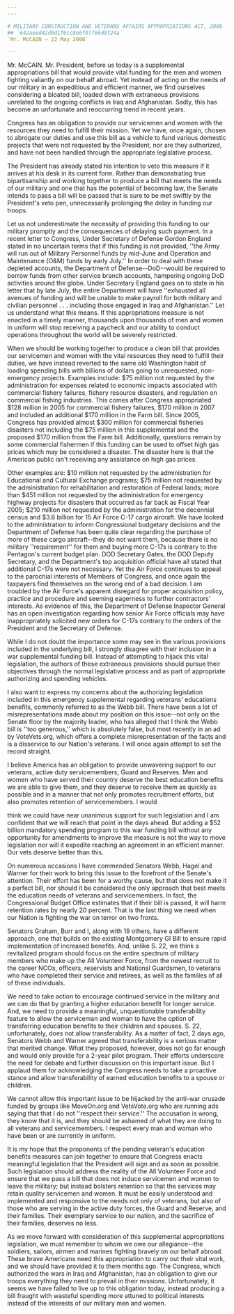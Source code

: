 ```yaml
---
---

# MILITARY CONSTRUCTION AND VETERANS AFFAIRS APPROPRIATIONS ACT, 2008--
## `642aeed42d0d1f6cc8e6f07766d8f24a`
`Mr. McCAIN — 22 May 2008`

---
```


 Mr. McCAIN. Mr. President, before us today is a supplemental 
appropriations bill that would provide vital funding for the men and 
women fighting valiantly on our behalf abroad. Yet instead of acting on 
the needs of our military in an expeditious and efficient manner, we 
find ourselves considering a bloated bill, loaded down with extraneous 
provisions unrelated to the ongoing conflicts in Iraq and Afghanistan. 
Sadly, this has become an unfortunate and reoccurring trend in recent 
years.

Congress has an obligation to provide our servicemen and women with 
the resources they need to fulfill their mission. Yet we have, once 
again, chosen to abrogate our duties and use this bill as a vehicle to 
fund various domestic projects that were not requested by the 
President, nor are they authorized, and have not been handled through 
the appropriate legislative process.

The President has already stated his intention to veto this measure 
if it arrives at his desk in its current form. Rather than 
demonstrating true bipartisanship and working together to produce a 
bill that meets the needs of our military and one that has the 
potential of becoming law, the Senate intends to pass a bill will be 
passed that is sure to be met swiftly by the President's veto pen, 
unnecessarily prolonging the delay in funding our troops.

Let us not underestimate the necessity of providing this funding to 
our military promptly and the consequences of delaying such payment. In 
a recent letter to Congress, Under Secretary of Defense Gordon England 
stated in no uncertain terms that if this funding is not provided, 
''the Army will run out of Military Personnel funds by mid-June and 
Operation and Maintenance (O&M) funds by early July.'' In order to deal 
with these depleted accounts, the Department of Defense--DoD--would be 
required to borrow funds from other service branch accounts, hampering 
ongoing DoD activities around the globe. Under Secretary England goes 
on to state in his letter that by late July, the entire Department will 
have ''exhausted all avenues of funding and will be unable to make 
payroll for both military and civilian personnel .
.
. including 
those engaged in Iraq and Afghanistan.'' Let us understand what this 
means. If this appropriations measure is not enacted in a timely 
manner, thousands upon thousands of men and women in uniform will stop 
receiving a paycheck and our ability to conduct operations throughout 
the world will be severely restricted.

When we should be working together to produce a clean bill that 
provides our servicemen and women with the vital resources they need to 
fulfill their duties, we have instead reverted to the same old 
Washington habit of loading spending bills with billions of dollars 
going to unrequested, non-emergency projects. Examples include: $75 
million not requested by the administration for expenses related to 
economic impacts associated with commercial fishery failures, fishery 
resource disasters, and regulation on commercial fishing industries. 
This comes after Congress appropriated $128 million in 2005 for 
commercial fishery failures, $170 million in 2007 and included an 
additional $170 million in the Farm bill. Since 2005, Congress has 
provided almost $300 million for commercial fisheries disasters not 
including the $75 million in this supplemental and the proposed $170 
million from the Farm bill. Additionally, questions remain by some 
commercial fishermen if this funding can be used to offset high gas 
prices which may be considered a disaster. The disaster here is that 
the American public isn't receiving any assistance on high gas prices.


Other examples are: $10 million not requested by the administration 
for Educational and Cultural Exchange programs; $75 million not 
requested by the administration for rehabilitation and restoration of 
Federal lands; more than $451 million not requested by the 
administration for emergency highway projects for disasters that 
occurred as far back as Fiscal Year 2005; $210 million not requested by 
the administration for the decennial census and $3.6 billion for 15 Air 
Force C-17 cargo aircraft. We have looked to the administration to 
inform Congressional budgetary decisions and the Department of Defense 
has been quite clear regarding the purchase of more of these cargo 
aircraft--they do not want them, because there is no military 
''requirement'' for them and buying more C-17s is contrary to the 
Pentagon's current budget plan. DOD Secretary Gates, the DOD Deputy 
Secretary, and the Department's top acquisition official have all 
stated that additional C-17s were not necessary. Yet the Air Force 
continues to appeal to the parochial interests of Members of Congress, 
and once again the taxpayers find themselves on the wrong end of a bad 
decision. I am troubled by the Air Force's apparent disregard for 
proper acquisition policy, practice and procedure and seeming eagerness 
to further contractors' interests. As evidence of this, the Department 
of Defense Inspector General has an open investigation regarding how 
senior Air Force officials may have inappropriately solicited new 
orders for C-17s contrary to the orders of the President and the 
Secretary of Defense.

While I do not doubt the importance some may see in the various 
provisions included in the underlying bill, I strongly disagree with 
their inclusion in a war supplemental funding bill. Instead of 
attempting to hijack this vital legislation, the authors of these 
extraneous provisions should pursue their objectives through the normal 
legislative process and as part of appropriate authorizing and spending 
vehicles.

I also want to express my concerns about the authorizing legislation 
included in this emergency supplemental regarding veterans' educations 
benefits, commonly referred to as the Webb bill. There have been a lot 
of misrepresentations made about my position on this issue--not only on 
the Senate floor by the majority leader, who has alleged that I think 
the Webb bill is ''too generous,'' which is absolutely false, but most 
recently in an ad by VoteVets.org, which offers a complete 
misrepresentation of the facts and is a disservice to our Nation's 
veterans. I will once again attempt to set the record straight.

I believe America has an obligation to provide unwavering support to 
our veterans, active duty servicemembers, Guard and Reserves. Men and 
women who have served their country deserve the best education benefits 
we are able to give them, and they deserve to receive them as quickly 
as possible and in a manner that not only promotes recruitment efforts, 
but also promotes retention of servicemembers. I would


think we could have near unanimous support for such legislation and I 
am confident that we will reach that point in the days ahead. But 
adding a $52 billion mandatory spending program to this war funding 
bill without any opportunity for amendments to improve the measure is 
not the way to move legislation nor will it expedite reaching an 
agreement in an efficient manner. Our vets deserve better than this.

On numerous occasions I have commended Senators Webb, Hagel and 
Warner for their work to bring this issue to the forefront of the 
Senate's attention. Their effort has been for a worthy cause, but that 
does not make it a perfect bill, nor should it be considered the only 
approach that best meets the education needs of veterans and 
servicemembers. In fact, the Congressional Budget Office estimates that 
if their bill is passed, it will harm retention rates by nearly 20 
percent. That is the last thing we need when our Nation is fighting the 
war on terror on two fronts.

Senators Graham, Burr and I, along with 19 others, have a different 
approach, one that builds on the existing Montgomery GI Bill to ensure 
rapid implementation of increased benefits. And, unlike S. 22, we think 
a revitalized program should focus on the entire spectrum of military 
members who make up the All Volunteer Force, from the newest recruit to 
the career NCOs, officers, reservists and National Guardsmen, to 
veterans who have completed their service and retirees, as well as the 
families of all of these individuals.

We need to take action to encourage continued service in the military 
and we can do that by granting a higher education benefit for longer 
service. And, we need to provide a meaningful, unquestionable 
transferability feature to allow the serviceman and woman to have the 
option of transferring education benefits to their children and 
spouses. S. 22, unfortunately, does not allow transferability. As a 
matter of fact, 2 days ago, Senators Webb and Warner agreed that 
transferability is a serious matter that merited change. What they 
proposed, however, does not go far enough and would only provide for a 
2-year pilot program. Their efforts underscore the need for debate and 
further discussion on this important issue. But I applaud them for 
acknowledging the Congress needs to take a proactive stance and allow 
transferability of earned education benefits to a spouse or children.

We cannot allow this important issue to be hijacked by the anti-war 
crusade funded by groups like MoveOn.org and VetsVote.org who are 
running ads saying that that I do not ''respect their service.'' The 
accusation is wrong, they know that it is, and they should be ashamed 
of what they are doing to all veterans and servicemembers. I respect 
every man and woman who have been or are currently in uniform.

It is my hope that the proponents of the pending veteran's education 
benefits measures can join together to ensure that Congress enacts 
meaningful legislation that the President will sign and as soon as 
possible. Such legislation should address the reality of the All 
Volunteer Force and ensure that we pass a bill that does not induce 
servicemen and women to leave the military; but instead bolsters 
retention so that the services may retain quality servicemen and women. 
It must be easily understood and implemented and responsive to the 
needs not only of veterans, but also of those who are serving in the 
active duty forces, the Guard and Reserve, and their families. Their 
exemplary service to our nation, and the sacrifice of their families, 
deserves no less.

As we move forward with consideration of this supplemental 
appropriations legislation, we must remember to whom we owe our 
allegiance--the soldiers, sailors, airmen and marines fighting bravely 
on our behalf abroad. These brave Americans need this appropriation to 
carry out their vital work, and we should have provided it to them 
months ago. The Congress, which authorized the wars in Iraq and 
Afghanistan, has an obligation to give our troops everything they need 
to prevail in their missions. Unfortunately, it seems we have failed to 
live up to this obligation today, instead producing a bill fraught with 
wasteful spending more attuned to political interests instead of the 
interests of our military men and women.
